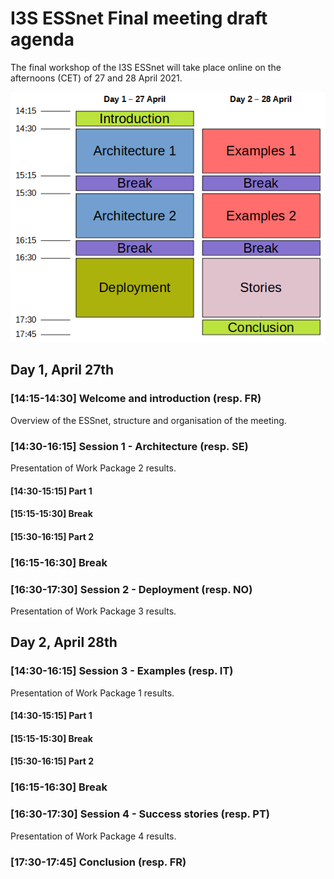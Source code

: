 # I3S ESSnet Final meeting draft agenda

The final workshop of the I3S ESSnet will take place online on the afternoons (CET) of 27 and 28 April 2021.

![Agenda](agenda.png)

## Day 1, April 27th
 
### [14:15-14:30] Welcome and introduction (resp. FR)

Overview of the ESSnet, structure and organisation of the meeting.

### [14:30-16:15] Session 1 - Architecture (resp. SE)

Presentation of Work Package 2 results.

#### [14:30-15:15] Part 1

#### [15:15-15:30] Break

#### [15:30-16:15] Part 2

### [16:15-16:30] Break

### [16:30-17:30] Session 2 - Deployment (resp. NO)

Presentation of Work Package 3 results.


## Day 2, April 28th

### [14:30-16:15] Session 3 - Examples (resp. IT)

Presentation of Work Package 1 results.

#### [14:30-15:15] Part 1

#### [15:15-15:30] Break

#### [15:30-16:15] Part 2

### [16:15-16:30] Break

### [16:30-17:30] Session 4 - Success stories (resp. PT)

Presentation of Work Package 4 results.

### [17:30-17:45] Conclusion (resp. FR)